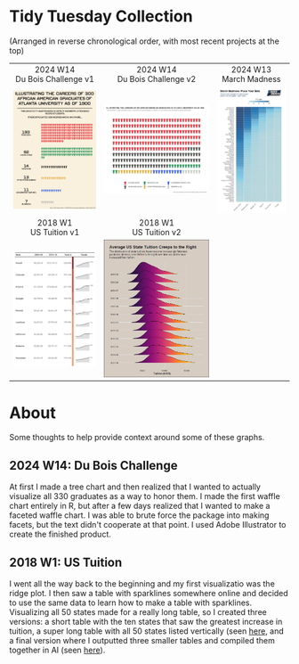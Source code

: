 # Tidy Tuesday Collection 

(Arranged in reverse chronological order, with most recent projects at the top)

| | | |                                                                                                                                                                                    
| :---: | :---: | :---: | 
 | 2024 W14<br> Du Bois Challenge v1  | 2024 W14<br> Du Bois Challenge v2  |   2024 W13<br> March Madness |
|  ![Infographic Version](https://github.com/zanewolf/tidytuesday/blob/main/2024_W14_DuBois/Asset%203%401.5x.png?raw=true) | ![Pictogram waffle plot showing distribution of occupations for 330 black graduates from Atlanta University as of 1990](https://github.com/zanewolf/tidytuesday/blob/main/2024_W14_DuBois/Waffle.png?raw=true) | ![Heatmap showing percentage of pick to win by round for each time](https://github.com/zanewolf/tidytuesday/blob/main/2024_W13_MarchMadness/MarchMadness_Heatmap.png?raw=true) |
|   2018 W1<br> US Tuition  v1 | 2018 W1<br> US Tuition  v2 | |  
 | ![Table with State, first year tuition, last year tuition, percent_increase, and sparklines, in alphabetical order split across three columns](https://github.com/zanewolf/tidytuesday/blob/main/2018_W1_%20Tuition/Table_Short.PNG?raw=true) |  ![Density Ridgeline plot showing distribution of tuitions for all states by year, the density plots slowly flatten and shift right (increase).](https://github.com/zanewolf/tidytuesday/blob/main/2018_W1_%20Tuition/Tuition_Ridges.png?raw=true)| |

# About

Some thoughts to help provide context around some of these graphs. 
## 2024 W14: Du Bois Challenge 

At first I made a tree chart and then realized that I wanted to actually visualize all 330 graduates as a way to honor them. I made the first waffle chart entirely in R, but after a few days realized that I wanted to make a faceted waffle chart. I was able to brute force the package into making facets, but the text didn't cooperate at that point. I used Adobe Illustrator to create the finished product. 

## 2018 W1: US Tuition 

I went all the way back to the beginning and my first visualizatio was the ridge plot. I then saw a table with sparklines somewhere online and decided to use the same data to learn how to make a table with sparklines. Visualizing all 50 states made for a really long table, so I created three versions: a short table with the ten states that saw the greatest increase in tuition, a super long table with all 50 states listed vertically (seen [here](https://github.com/zanewolf/tidytuesday/blob/main/2018_W1_%20Tuition/Table.png), and a final version where I outputted three smaller tables and compiled them together in AI (seen [here](https://github.com/zanewolf/tidytuesday/blob/main/2018_W1_%20Tuition/Table_Split.png)). 

